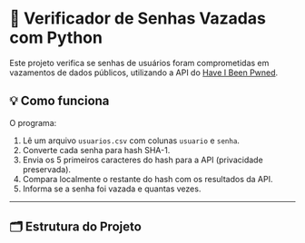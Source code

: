 # 🔐 Verificador de Senhas Vazadas com Python

Este projeto verifica se senhas de usuários foram comprometidas em vazamentos de dados públicos, utilizando a API do [Have I Been Pwned](https://haveibeenpwned.com/Passwords).

## 💡 Como funciona

O programa:
1. Lê um arquivo `usuarios.csv` com colunas `usuario` e `senha`.
2. Converte cada senha para hash SHA-1.
3. Envia os 5 primeiros caracteres do hash para a API (privacidade preservada).
4. Compara localmente o restante do hash com os resultados da API.
5. Informa se a senha foi vazada e quantas vezes.

---

## 🗂 Estrutura do Projeto

